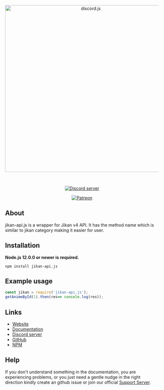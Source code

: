 <div align="center">
  <br />
  <p>
    <a href="https://jikan.openian.dev"><img src="https://cdn.discordapp.com/attachments/735903738967097455/880782970695331860/unknown-removebg-preview.png" width="546" alt="discord.js" /></a>
  </p>
  <br />
  <p>
    <a href="https://menhera-chan.in/support"><img src="https://img.shields.io/discord/735899211677041099?color=5865F2&logo=discord&logoColor=white" alt="Discord server" /></a>

[comment]: <> (    <a href="https://www.npmjs.com/package/chiro.js"><img src="https://img.shields.io/npm/v/chiro.js.svg?maxAge=3600" alt="NPM version" /></a>)

[comment]: <> (    <a href="https://www.npmjs.com/package/chiro.js"><img src="https://img.shields.io/npm/dt/chiro.js.svg?maxAge=3600" alt="NPM downloads" /></a>)
    
<a href="https://www.patreon.com/rohank05"><img src="https://img.shields.io/badge/donate-patreon-F96854.svg" alt="Patreon" /></a>
  </p>
</div>

## About

jikan-api.js is a wrapper for Jikan v4 API. It has the method name which is similar to jikan category making it easier for user. 


## Installation

**Node.js 12.0.0 or newer is required.**

```sh-session
npm install jikan-api.js
```

## Example usage

```js
const jikan = require('jikan-api.js');
getAnimeById(1).then(res=> console.log(res));
```

## Links

- [Website](https://jikan.openian.dev/)
- [Documentation](https://jikan.openian.dev/)
- [Discord server](https://menhera-chan.in/support)
- [GitHub](https://github.com/rohank05/jikan-api.js)
- [NPM](https://www.npmjs.com/package/jikan-api.js)

## Help

If you don't understand something in the documentation, you are experiencing problems, or you just need a gentle nudge in the right direction kindly create an github issue or join our official [Support Server](https://menhera-chan.in/support).
